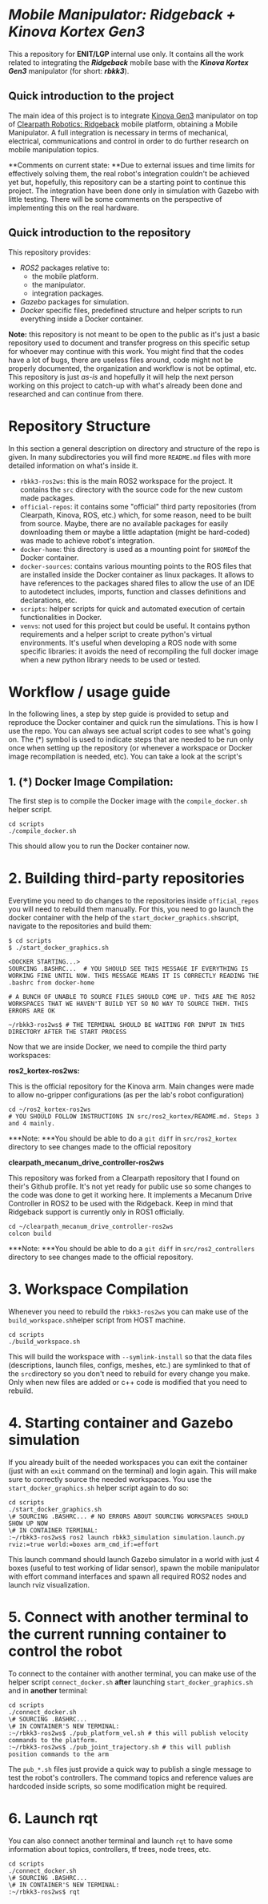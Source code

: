 # *Mobile Manipulator: Ridgeback + Kinova Kortex Gen3* 
This a repository for **ENIT/LGP** internal use only. It contains all the work related to integrating the ***Ridgeback*** mobile base with the ***Kinova Kortex Gen3*** manipulator (for short: ***rbkk3***).

## Quick introduction to the project
The main idea of this project is to integrate [Kinova Gen3](https://www.kinovarobotics.com/product/gen3-robots) manipulator on top of [Clearpath Robotics: Ridgeback](https://clearpathrobotics.com/ridgeback-indoor-robot-platform/) mobile platform, obtaining a Mobile Manipulator. A full integration is necessary in terms of mechanical, electrical, communications and control in order to do further research on mobile manipulation topics. 

**Comments on current state: **Due to external issues and time limits for effectively solving them, the real robot's integration couldn't be achieved yet but, hopefully, this repository can be a starting point to continue this project. The integration have been done only in simulation with Gazebo with little testing. There will be some comments on the perspective of implementing this on the real hardware.


## Quick introduction to the repository
This repository provides:

* *ROS2* packages relative to:
    * the mobile platform.
    * the manipulator.
    * integration packages.
* *Gazebo* packages for simulation.
* *Docker* specific files, predefined structure and helper scripts to run everything inside a Docker container.

**Note:** this repository is not meant to be open to the public as it's just a basic repository used to document and transfer progress on this specific setup for whoever may continue with this work. You might find that the codes have a lot of bugs, there are useless files around, code might not be properly documented, the organization and workflow is not be optimal, etc. This repository is just *as-is* and hopefully it will help the next person working on this project to catch-up with what's already been done and researched and can continue from there.

# Repository Structure
In this section a general description on directory and structure of the repo is given. In many subdirectories you will find more `README.md` files with more detailed information on what's inside it.

* `rbkk3-ros2ws`: this is the main ROS2 workspace for the project. It contains the `src` directory with the source code for the new custom made packages. 
* `official-repos`: it contains some "official" third party repositories (from Clearpath, Kinova, ROS, etc.) which, for some reason, need to be built from source. Maybe, there are no available packages for easily downloading them or maybe a little adaptation (might be hard-coded) was made to achieve robot's integration.
* `docker-home`: this directory is used as a mounting point for `$HOME`of the Docker container.
* `docker-sources`: contains various mounting points to the ROS files that are installed inside the Docker container as linux packages. It allows to have references to the packages shared files to allow the use of an IDE to autodetect includes, imports, function and classes definitions and declarations, etc.
* `scripts`: helper scripts for quick and automated execution of certain functionalities in Docker.
* `venvs`: not used for this project but could be useful. It contains python requirements and a helper script to create python's virtual environments. It's useful when developing a ROS node with some specific libraries: it avoids the need of recompiling the full docker image when a new python library needs to be used or tested.

# Workflow / usage guide
In the following lines, a step by step guide is provided to setup and reproduce the Docker container and quick run the simulations. This is how I use the repo. You can always see actual script codes to see what's going on. The (\*) symbol is used to indicate steps that are needed to be run only once when setting up the repository (or whenever a workspace or Docker image recompilation is needed, etc). You can take a look at the script's 

## **1. (\*) Docker Image Compilation:**
The first step is to compile the Docker image with the `compile_docker.sh` helper script.
```
cd scripts   
./compile_docker.sh
```
This should allow you to run the Docker container now.

# 2. Building third-party repositories
Everytime you need to do changes to the repositories inside `official_repos` you will need to rebuild them manually. For this, you need to go launch the docker container with the help of the `start_docker_graphics.sh`script, navigate to the repositories and build them:
```
$ cd scripts
$ ./start_docker_graphics.sh

<DOCKER STARTING...>
SOURCING .BASHRC...  # YOU SHOULD SEE THIS MESSAGE IF EVERYTHING IS WORKING FINE UNTIL NOW. THIS MESSAGE MEANS IT IS CORRECTLY READING THE .bashrc from docker-home

# A BUNCH OF UNABLE TO SOURCE FILES SHOULD COME UP. THIS ARE THE ROS2 WORKSPACES THAT WE HAVEN'T BUILD YET SO NO WAY TO SOURCE THEM. THIS ERRORS ARE OK

~/rbkk3-ros2ws$ # THE TERMINAL SHOULD BE WAITING FOR INPUT IN THIS DIRECTORY AFTER THE START PROCESS
```

Now that we are inside Docker, we need to compile the third party workspaces:

**ros2_kortex-ros2ws:**

This is the official repository for the Kinova arm. Main changes were made to allow no-gripper configurations (as per the lab's robot configuration)
```
cd ~/ros2_kortex-ros2ws
# YOU SHOULD FOLLOW INSTRUCTIONS IN src/ros2_kortex/README.md. Steps 3 and 4 mainly.
```
***Note: ***You should be able to do a `git diff` in `src/ros2_kortex` directory to see changes made to the official repository

**clearpath_mecanum_drive_controller-ros2ws**

This repository was forked from a Clearpath repository that I found on their's Github profile. It's not yet ready for public use so some changes to the code was done to get it working here. It implements a Mecanum Drive Controller in ROS2 to be used with the Ridgeback. Keep in mind that Ridgeback support is currently only in ROS1 officially.
```
cd ~/clearpath_mecanum_drive_controller-ros2ws
colcon build
```
***Note: ***You should be able to do a `git diff` in `src/ros2_controllers` directory to see changes made to the official repository.

# 3. Workspace Compilation
Whenever you need to rebuild the `rbkk3-ros2ws` you can make use of the `build_workspace.sh`helper script from HOST machine.

```
cd scripts
./build_workspace.sh
```

This will build the workspace with `--symlink-install` so that the data files (descriptions, launch files, configs, meshes, etc.) are symlinked to that of the `src`directory so you don't need to rebuild for every change you make. Only when new files are added or c++ code is modified that you need to rebuild.

# 4. Starting container and Gazebo simulation
If you already built of the needed workspaces you can exit the container (just with an `exit` command on the terminal) and login again. This will make sure to correctly source the needed workspaces. You use the `start_docker_graphics.sh` helper script again to do so:

```
cd scripts
./start_docker_graphics.sh
\# SOURCING .BASHRC... # NO ERRORS ABOUT SOURCING WORKSPACES SHOULD SHOW UP NOW
\# IN CONTAINER TERMINAL:
:~/rbkk3-ros2ws$ ros2 launch rbkk3_simulation simulation.launch.py rviz:=true world:=boxes arm_cmd_if:=effort
```
This launch command should launch Gazebo simulator in a world with just 4 boxes (useful to test working of lidar sensor), spawn the mobile manipulator with effort command interfaces and spawn all required ROS2 nodes and launch rviz visualization. 

# 5. Connect with another terminal to the current running container to control the robot
To connect to the container with another terminal, you can make use of the helper script `connect_docker.sh` **after** launching `start_docker_graphics.sh` and in **another** terminal:
```
cd scripts
./connect_docker.sh
\# SOURCING .BASHRC...
\# IN CONTAINER'S NEW TERMINAL:
:~/rbkk3-ros2ws$ ./pub_platform_vel.sh # this will publish velocity commands to the platform.
:~/rbkk3-ros2ws$ ./pub_joint_trajectory.sh # this will publish position commands to the arm
```
The `pub_*.sh` files just provide a quick way to publish a single message to test the robot's controllers. The command topics and reference values are hardcoded inside scripts, so some modification might be required.

# 6. Launch rqt
You can also connect another terminal and launch `rqt` to have some information about topics, controllers, tf trees, node trees, etc.
```
cd scripts
./connect_docker.sh
\# SOURCING .BASHRC...
\# IN CONTAINER'S NEW TERMINAL:
:~/rbkk3-ros2ws$ rqt
```





